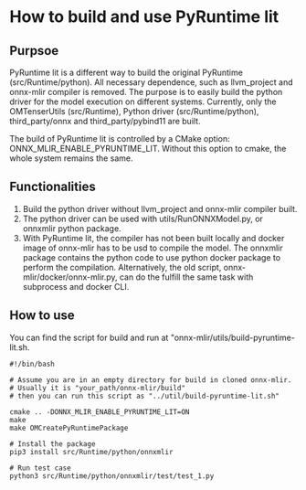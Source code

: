 # How to build and use PyRuntime lit

## Purpsoe

PyRuntime lit is a different way to build the original PyRuntime (src/Runtime/python).
All necessary dependence, such as llvm_project and onnx-mlir compiler is removed. The purpose is to easily build the python driver for the model execution on 
different systems. Currently, only the OMTenserUtils (src/Runtime), Python driver (src/Runtime/python), third_party/onnx and third_party/pybind11 are built.

The build of PyRuntime lit is controlled by a CMake option: ONNX_MLIR_ENABLE_PYRUNTIME_LIT. Without this option to cmake, the whole system remains the same.

## Functionalities
1. Build the python driver without llvm_project and onnx-mlir compiler built.
2. The python driver can be used with utils/RunONNXModel.py, or onnxmlir python package.
3. With PyRuntime lit, the compiler has not been built locally and docker image of onnx-mlir has to be usd to compile the model. The onnxmlir package contains
the python code to use python docker package to perform the compilation. Alternatively, the old script, onnx-mlir/docker/onnx-mlir.py, can do the fulfill the same task with subprocess and docker CLI.

## How to use
You can find the script for build and run at "onnx-mlir/utils/build-pyruntime-lit.sh.
```
#!/bin/bash

# Assume you are in an empty directory for build in cloned onnx-mlir.
# Usually it is "your_path/onnx-mlir/build"
# then you can run this script as "../util/build-pyruntime-lit.sh"

cmake .. -DONNX_MLIR_ENABLE_PYRUNTIME_LIT=ON
make
make OMCreatePyRuntimePackage

# Install the package
pip3 install src/Runtime/python/onnxmlir

# Run test case
python3 src/Runtime/python/onnxmlir/test/test_1.py
```
